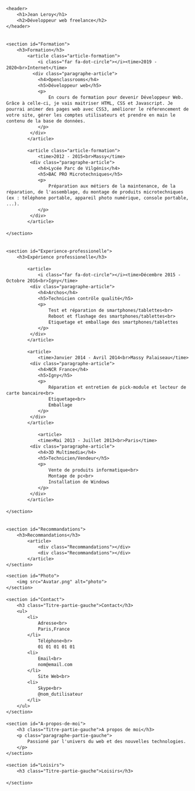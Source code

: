 <!DOCTYPE html>
<html>
<head>
	<meta charset="utf-8">
	<link rel="stylesheet" type="text/css" href="style.css">
	<link href="fontawesome-free-5.13.0-web\css\all.css" rel="stylesheet">
	<title>Projet 2</title>
</head>
<body>

<div id="partie-droite">

	<header>
		<h1>Jean Leroy</h1>
		<h2>Développeur web freelance</h2>
	</header>


	<section id="Formation">
      	<h3>Formation</h3>
          	<article class="article-formation">
          		<i class="far fa-dot-circle"></i><time>2019 - 2020<br>Internet</time>
          	  <div class="paragraphe-article">
          		<h4>Openclassrooms</h4>
            	<h5>Développeur web</h5>
            	<p>
            		En cours de formation pour devenir Développeur Web. Grâce à celle-ci, je vais maitriser HTML, CSS et Javascript. Je pourrai animer des pages web avec CSS3, améliorer le réferencement de votre site, gérer les comptes utilisateurs et prendre en main le contenu de la base de données. 
                </p>
             </div>
          	</article>

          	<article class="article-formation">
          		<time>2012 - 2015<br>Massy</time>
          	 <div class="paragraphe-article">
          		<h4>Lycée Parc de Vilgénis</h4>
            	<h5>BAC PRO Microtechniques</h5>
            	<p>
            		Préparation aux métiers de la maintenance, de la réparation, de l'assemblage, du montage de produits microtechniques (ex : téléphone portable, appareil photo numérique, console portable, ...).
            	</p>
             </div>
          	</article>

	</section>


	<section id="Experience-professionelle">
      	<h3>Expérience professionelle</h3>

          	<article>
            	<i class="far fa-dot-circle"></i><time>Décembre 2015 - Octobre 2016<br>Igny</time>
             <div class="paragraphe-article">
            	<h4>Archos</h4>
            	<h5>Technicien contrôle qualité</h5>
            	<p>
            		Test et réparation de smartphones/tablettes<br>
            		Reboot et flashage des smartphones/tablettes<br>
            		Etiquetage et emballage des smartphones/tablettes
                </p>
             </div>
          	</article>

          	<article>
            	<time>Janvier 2014 - Avril 2014<br>Massy Palaiseau</time>
             <div class="paragraphe-article">
            	<h4>NCR France</h4>
            	<h5>Igny</h5>
            	<p>
            		Réparation et entretien de pick-module et lecteur de carte bancaire<br>
            		Etiquetage<br>
            		Emballage
            	</p>
             </div>
          	</article>

          	  	<article>
            	<time>Mai 2013 - Juillet 2013<br>Paris</time>
             <div class="paragraphe-article">
            	<h4>3D Multimedia</h4>
            	<h5>Technicien/Vendeur</h5>
            	<p>
            		Vente de produits informatique<br>
            		Montage de pc<br>
            		Installation de Windows
               	</p>
             </div>
          	</article>

	</section>


	<section id="Recommandations">
      	<h3>Recommandations</h3>
          	<article>
            	<div class="Recommandations"></div>
            	<div class="Recommandations"></div>
          	</article>
	</section>

</div>


<aside>

	<section id="Photo">
		<img src="Avatar.png" alt="photo">	
	</section>

	<section id="Contact">
		<h3 class="Titre-partie-gauche">Contact</h3>
		<ul>
			<li>
				Adresse<br>
				Paris,France
			</li>
				Téléphone<br>
				01 01 01 01 01
			<li>
				Email<br>
				nom@email.com
			</li>
				Site Web<br>
			<li>
				Skype<br>
				@nom_dutilisateur
			</li>
		</ul>	
	</section>

	<section id="A-propos-de-moi">
		<h3 class="Titre-partie-gauche">A propos de moi</h3>
		<p class="paragraphe-partie-gauche">
			Passioné par l'univers du web et des nouvelles technologies. 
		</p>	
	</section>

	<section id="Loisirs">
		<h3 class="Titre-partie-gauche">Loisirs</h3>

	</section>

</aside>

</body>
</html>
